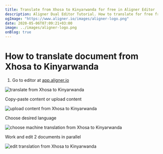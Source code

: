 ```yaml
---
title: Translate from Xhosa to Kinyarwanda for free in Aligner Editor
description: Aligner Dual Editor Tutorial. How to translate for free from Xhosa to Kinyarwanda. Aligner is multilingual document management platform. 
ogImage: "https://www.aligner.io/images/aligner-logo.png"
date: 2020-05-06T07:09:21+03:00
image: ../images/aligner-logo.png
onBlog: true
---
```


# How to translate document from Xhosa to Kinyarwanda

1. Go to editor at [app.aligner.io](https://app.aligner.io "Aligner App web page")

![translate from Xhosa to Kinyarwanda](../aligner-blank-editor.png "translate from Xhosa to Kinyarwanda")

Copy-paste content or upload content

![upload content from Xhosa to Kinyarwanda](../aligner-uploaded-document.png "upload content from Xhosa to Kinyarwanda")

Choose desired language

![choose machine translation from Xhosa to Kinyarwanda](../aligner-language-dropdown.png "choose machine translation from Xhosa to Kinyarwanda")

Work and edit 2 documents in parallel

![edit translation from Xhosa to Kinyarwanda](../aligner-double-sitded-editor.png "edit translation from Xhosa to Kinyarwanda")

